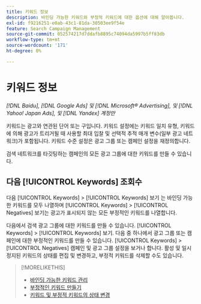 ```yaml
---
title: 키워드 정보
description: 바인딩 가능한 키워드와 부정적 키워드에 대한 옵션에 대해 알아봅니다.
exl-id: f9216251-e0ab-43c1-81da-30503ee9f54e
feature: Search Campaign Management
source-git-commit: 052574217d7ddafb8895c74094da5997b5ff83db
workflow-type: tm+mt
source-wordcount: '171'
ht-degree: 0%

---
```


# 키워드 정보

*[!DNL Baidu], [!DNL Google Ads] 및 [!DNL Microsoft® Advertising], 및 [!DNL Yahoo! Japan Ads], 및 [!DNL Yandex] 계정만*

키워드는 광고와 연관된 단어 또는 구입니다. 키워드 설정에는 키워드 일치 유형, 키워드에 의해 광고가 트리거될 때 사용할 최대 입찰 및 선택적 추적 매개 변수(일부 광고 네트워크)가 포함됩니다. 키워드 수준 설정은 광고 그룹 또는 캠페인 설정을 재정의합니다.

검색 네트워크를 타깃팅하는 캠페인의 모든 광고 그룹에 대한 키워드를 만들 수 있습니다.

## 다음 [!UICONTROL Keywords] 조회수

다음 [!UICONTROL Keywords] > [!UICONTROL Keywords] 보기 는 바인딩 가능한 키워드를 모두 나열하며 [!UICONTROL Keywords] > [!UICONTROL Negatives] 보기는 광고가 표시되지 않는 모든 부정적인 키워드를 나열합니다.

다음에서 검색 광고 그룹에 대한 키워드를 만들 수 있습니다. [!UICONTROL Keywords] > [!UICONTROL Keywords] 보기. 다음 중 하나에서 광고 그룹 또는 캠페인에 대한 부정적인 키워드를 만들 수 있습니다. [!UICONTROL Keywords] > [!UICONTROL Negatives] 캠페인 및 광고 그룹 설정을 보거나 합니다. 활성 및 일시 정지된 키워드의 상태를 편집 및 변경하고, 부정적 키워드를 삭제할 수도 있습니다.

>[!MORELIKETHIS]
>
>* [바인딩 가능한 키워드 관리](/help/search-social-commerce/campaign-management/campaigns/keyword-manage.md)
>* [부정적인 키워드 만들기](/help/search-social-commerce/campaign-management/campaigns/keyword-negative-create.md)
>* [키워드 및 부정적 키워드의 상태 변경](keyword-status-edit.md)
